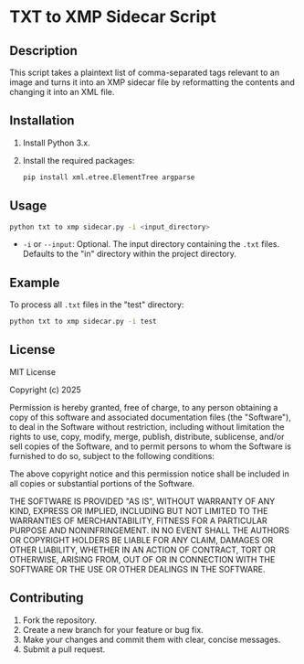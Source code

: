 # TXT to XMP Sidecar Script

## Description

This script takes a plaintext list of comma-separated tags relevant to an image and turns it into an XMP sidecar file by reformatting the contents and changing it into an XML file.

## Installation

1.  Install Python 3.x.
2.  Install the required packages:

    ```bash
    pip install xml.etree.ElementTree argparse
    ```

## Usage

```bash
python txt to xmp sidecar.py -i <input_directory>
```

*   `-i` or `--input`: Optional. The input directory containing the `.txt` files. Defaults to the "in" directory within the project directory.

## Example

To process all `.txt` files in the "test" directory:

```bash
python txt to xmp sidecar.py -i test
```

## License

MIT License

Copyright (c) 2025

Permission is hereby granted, free of charge, to any person obtaining a copy
of this software and associated documentation files (the "Software"), to deal
in the Software without restriction, including without limitation the rights
to use, copy, modify, merge, publish, distribute, sublicense, and/or sell
copies of the Software, and to permit persons to whom the Software is
furnished to do so, subject to the following conditions:

The above copyright notice and this permission notice shall be included in all
copies or substantial portions of the Software.

THE SOFTWARE IS PROVIDED "AS IS", WITHOUT WARRANTY OF ANY KIND, EXPRESS OR
IMPLIED, INCLUDING BUT NOT LIMITED TO THE WARRANTIES OF MERCHANTABILITY,
FITNESS FOR A PARTICULAR PURPOSE AND NONINFRINGEMENT. IN NO EVENT SHALL THE
AUTHORS OR COPYRIGHT HOLDERS BE LIABLE FOR ANY CLAIM, DAMAGES OR OTHER
LIABILITY, WHETHER IN AN ACTION OF CONTRACT, TORT OR OTHERWISE, ARISING FROM,
OUT OF OR IN CONNECTION WITH THE SOFTWARE OR THE USE OR OTHER DEALINGS IN THE
SOFTWARE.

## Contributing

1.  Fork the repository.
2.  Create a new branch for your feature or bug fix.
3.  Make your changes and commit them with clear, concise messages.
4.  Submit a pull request.
